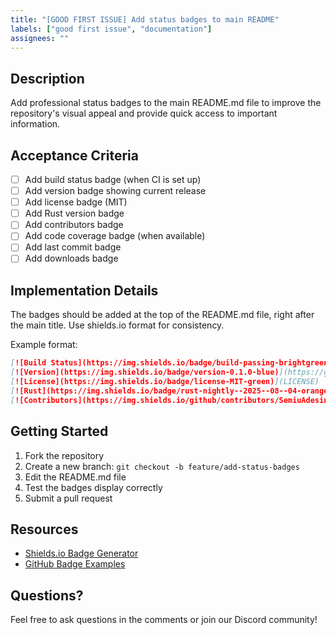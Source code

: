 ```yaml
---
title: "[GOOD FIRST ISSUE] Add status badges to main README"
labels: ["good first issue", "documentation"]
assignees: ""
---
```


## Description
Add professional status badges to the main README.md file to improve the repository's visual appeal and provide quick access to important information.

## Acceptance Criteria
- [ ] Add build status badge (when CI is set up)
- [ ] Add version badge showing current release
- [ ] Add license badge (MIT)
- [ ] Add Rust version badge
- [ ] Add contributors badge
- [ ] Add code coverage badge (when available)
- [ ] Add last commit badge
- [ ] Add downloads badge

## Implementation Details
The badges should be added at the top of the README.md file, right after the main title. Use shields.io format for consistency.

Example format:
```markdown
[![Build Status](https://img.shields.io/badge/build-passing-brightgreen)](https://github.com/SemiuAdesina/pico-community-toolkit)
[![Version](https://img.shields.io/badge/version-0.1.0-blue)](https://github.com/SemiuAdesina/pico-community-toolkit/releases)
[![License](https://img.shields.io/badge/license-MIT-green)](LICENSE)
[![Rust](https://img.shields.io/badge/rust-nightly--2025--08--04-orange)](https://rustup.rs/)
[![Contributors](https://img.shields.io/github/contributors/SemiuAdesina/pico-community-toolkit)](https://github.com/SemiuAdesina/pico-community-toolkit/graphs/contributors)
```

## Getting Started
1. Fork the repository
2. Create a new branch: `git checkout -b feature/add-status-badges`
3. Edit the README.md file
4. Test the badges display correctly
5. Submit a pull request

## Resources
- [Shields.io Badge Generator](https://shields.io/)
- [GitHub Badge Examples](https://github.com/badges/shields)

## Questions?
Feel free to ask questions in the comments or join our Discord community!
